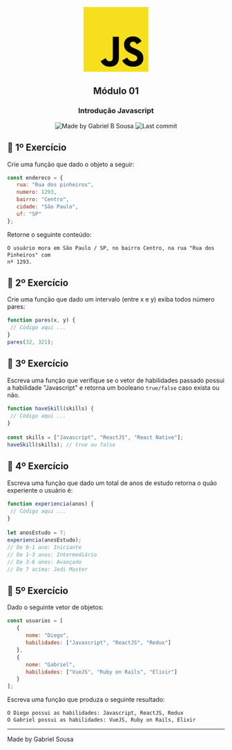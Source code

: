 <div align="center">
   <img src="../../../.github/images/js.png" width="150px">   
</div>

<h2 align="center">
  Módulo 01
</h2>

<h3 align="center">
  Introdução Javascript
</h3>

<p align="center" >    
  <img alt="Made by Gabriel B Sousa" src="https://img.shields.io/static/v1?label=made%20by&message=Gabriel%20Sousa&color=202024&style=flat-square">  

  <img alt="Last commit" src="https://img.shields.io/github/last-commit/gabrielbudke/starter?color=202024&style=flat-square">
</p>

## :pencil: 1º Exercício

Crie uma função que dado o objeto a seguir:

```javascript
const endereco = {
   rua: "Rua dos pinheiros",
   numero: 1293,
   bairro: "Centro",
   cidade: "São Paulo",
   uf: "SP"
};
```
Retorne o seguinte conteúdo:
```
O usuário mora em São Paulo / SP, no bairro Centro, na rua "Rua dos Pinheiros" com
nº 1293.
```

## :pencil: 2º Exercício

Crie uma função que dado um intervalo (entre x e y) exiba todos número pares:

```javascript
function pares(x, y) {
 // Código aqui ...
}
pares(32, 321);
```

## :pencil: 3º Exercício

Escreva uma função que verifique se o vetor de habilidades passado possui a habilidade "Javascript"
e retorna um booleano `true/false` caso exista ou não.

```javascript
function haveSkill(skills) {
 // Código aqui ...
}

const skills = ["Javascript", "ReactJS", "React Native"];
haveSkill(skills); // true ou false

```

## :pencil: 4º Exercício

Escreva uma função que dado um total de anos de estudo retorna o quão experiente o usuário é:

```javascript
function experiencia(anos) {
 // Código aqui ...
}

let anosEstudo = 7;
experiencia(anosEstudo);
// De 0-1 ano: Iniciante
// De 1-3 anos: Intermediário
// De 3-6 anos: Avançado
// De 7 acima: Jedi Master

```

## :pencil: 5º Exercício

Dado o seguinte vetor de objetos:

```javascript
const usuarios = [
   {
      nome: "Diego",
      habilidades: ["Javascript", "ReactJS", "Redux"]
   },
   {
      nome: "Gabriel",
      habilidades: ["VueJS", "Ruby on Rails", "Elixir"]
   }
];
```
Escreva uma função que produza o seguinte resultado:

```
O Diego possui as habilidades: Javascript, ReactJS, Redux
O Gabriel possui as habilidades: VueJS, Ruby on Rails, Elixir
```
---
Made by Gabriel Sousa